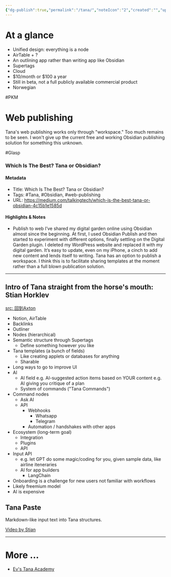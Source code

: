 ```yaml
---
{"dg-publish":true,"permalink":"/tana/","noteIcon":"2","created":"","updated":""}
---
```


# At a glance

- Unified design: everything is a node
- AirTable + ?
- An outlining app rather than writing app like Obsidian
- Supertags
- Cloud
- $10/month or $100 a year
- Still in beta, not a full publicly available commercial product
- Norwegian

#PKM 
# Web publishing

Tana's web publishing works only through "workspace." Too much remains to be seen. I won't give up the current free and working Obsidian publishing solution for something this unknown.

#Glasp 
### Which Is The Best? Tana or Obsidian?

#### Metadata
- Title: Which Is The Best? Tana or Obsidian?
- Tags: #Tana, #Obsidian, #web-publishing
- URL: https://medium.com/talkingtech/which-is-the-best-tana-or-obsidian-4c15b1e1585d
#### Highlights & Notes
- Publish to web I’ve shared my digital garden online using Obsidian almost since the beginning. At first, I used Obsidian Publish and then started to experiment with different options, finally settling on the Digital Garden plugin.  I deleted my WordPress website and replaced it with my digital garden. It’s easy to update, even on my iPhone, a cinch to add new content and lends itself to writing.  Tana has an option to publish a workspace. I think this is to facilitate sharing templates at the moment rather than a full blown publication solution.

---
## Intro of Tana straight from the horse's mouth: Stian Horklev

[src: 回到Axton](https://www.youtube.com/watch?v=o-6b1UpxWYQ)

- Notion, AirTable
- Backlinks
- Outliner
- Nodes (hierarchical)
- Semantic structure through Supertags
	- Define something however you like
- Tana templates (a bunch of fields)
	- Like creating applets or databases for anything
	- Sharable
- Long ways to go to improve UI
- AI
	- AI field
		e.g. AI-suggested action items based on YOUR content
		e.g. AI giving you critique of a plan
	- System of commands ("Tana Commands")
- Command nodes
	- Ask AI
	- API
		- Webhooks
			- Whatsapp
			- Telegram
		- Automation / handshakes with other apps
- Ecosystem (long-term goal)
	- Integration
	- Plugins
	- API
- Input API
	- e.g. let GPT do some magic/coding for you, given sample data, like airline iteneraries
	- AI for app builders
		- LangChain
- Onboarding is a challenge for new users not familiar with workflows
- Likely freemium model
- AI is expensive

## Tana Paste

Markdown-like input text into Tana structures.

[Video by Stian](https://www.loom.com/share/6fd81ff1ab364acf9f448ffdedfeb57f)

---
# More ...

- [Ev's Tana Academy](https://tana.academy/)

